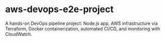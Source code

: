 # aws-devops-e2e-project
A hands-on DevOps pipeline project: Node.js app, AWS infrastructure via Terraform, Docker containerization, automated CI/CD, and monitoring with CloudWatch.
